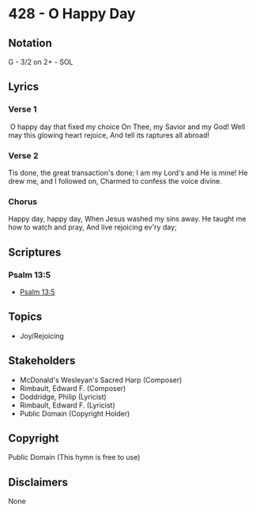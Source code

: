 # 428 - O Happy Day

## Notation

G - 3/2 on 2+ - SOL

## Lyrics

### Verse 1

 O happy day that fixed my choice On Thee, my Savior and my God! Well may this glowing heart rejoice, And tell its raptures all abroad!


### Verse 2

Tis done, the great transaction's done; I am my Lord's and He is mine! He drew me, and I followed on, Charmed to confess the voice divine.

### Chorus

Happy day, happy day, When Jesus washed my sins away. He taught me how to watch and pray, And live rejoicing ev'ry day;


## Scriptures

### Psalm 13:5

- [Psalm 13:5](https://www.biblegateway.com/passage/?search=Psalm%2013%3A5)


## Topics

- Joy/Rejoicing

## Stakeholders

- McDonald's Wesleyan's Sacred Harp (Composer)
- Rimbault, Edward F. (Composer)
- Doddridge, Philip (Lyricist)
- Rimbault, Edward F. (Lyricist)
- Public Domain (Copyright Holder)

## Copyright

Public Domain
(This hymn is free to use)

## Disclaimers

None

